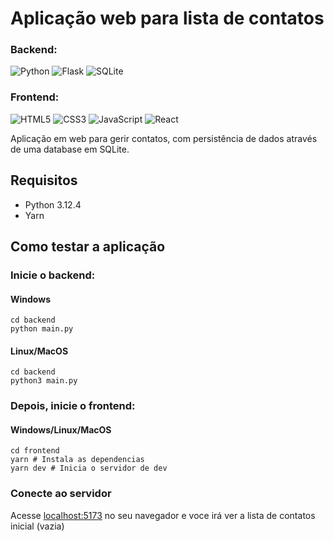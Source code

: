 # Aplicação web para lista de contatos

### Backend:
![Python](https://img.shields.io/badge/python-3670A0?style=for-the-badge&logo=python&logoColor=ffdd54)
![Flask](https://img.shields.io/badge/flask-%23000.svg?style=for-the-badge&logo=flask&logoColor=white)
![SQLite](https://img.shields.io/badge/sqlite-%2307405e.svg?style=for-the-badge&logo=sqlite&logoColor=white)

### Frontend:
![HTML5](https://img.shields.io/badge/html5-%23E34F26.svg?style=for-the-badge&logo=html5&logoColor=white)
![CSS3](https://img.shields.io/badge/css3-%231572B6.svg?style=for-the-badge&logo=css3&logoColor=white)
![JavaScript](https://img.shields.io/badge/javascript-%23323330.svg?style=for-the-badge&logo=javascript&logoColor=%23F7DF1E)
![React](https://img.shields.io/badge/react-%2320232a.svg?style=for-the-badge&logo=react&logoColor=%2361DAFB)


Aplicação em web para gerir contatos, com persistência de dados através de uma database em SQLite.

## Requisitos

- Python 3.12.4
- Yarn 

## Como testar a aplicação

### Inicie o backend:

#### Windows

```shell
cd backend
python main.py
```

#### Linux/MacOS

```shell
cd backend
python3 main.py
```

### Depois, inicie o frontend:

#### Windows/Linux/MacOS

```shell
cd frontend
yarn # Instala as dependencias
yarn dev # Inicia o servidor de dev
```

### Conecte ao servidor

Acesse [localhost:5173](http://localhost:5173/) no seu navegador e voce irá ver a lista de contatos inicial (vazia)

